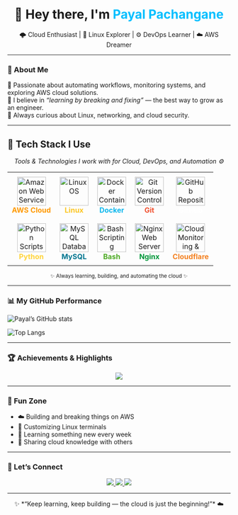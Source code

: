 <h1 align="center">👋 Hey there, I'm <span style="color:#00BFFF;">Payal Pachangane</span></h1>
<p align="center">
  🌩️ Cloud Enthusiast | 🐧 Linux Explorer | ⚙️ DevOps Learner | ☁️ AWS Dreamer  
</p>

---

### 🌟 About Me
💫 Passionate about automating workflows, monitoring systems, and exploring AWS cloud solutions.  
🎯 I believe in *“learning by breaking and fixing”* — the best way to grow as an engineer.  
💬 Always curious about Linux, networking, and cloud security.

---
## 🧩 Tech Stack I Use

<p align="center">
  <em>Tools & Technologies I work with for Cloud, DevOps, and Automation ⚙️</em>
</p>

<table align="center">
  <tr>
    <td align="center" style="padding:10px;">
      <img src="https://skillicons.dev/icons?i=aws" width="65" title="Amazon Web Services" />
      <br><b><font color="#FF9900">AWS Cloud</font></b>
    </td>
    <td align="center" style="padding:10px;">
      <img src="https://skillicons.dev/icons?i=linux" width="65" title="Linux OS" />
      <br><b><font color="#FCC624">Linux</font></b>
    </td>
    <td align="center" style="padding:10px;">
      <img src="https://skillicons.dev/icons?i=docker" width="65" title="Docker Containers" />
      <br><b><font color="#0db7ed">Docker</font></b>
    </td>
    <td align="center" style="padding:10px;">
      <img src="https://skillicons.dev/icons?i=git" width="65" title="Git Version Control" />
      <br><b><font color="#F1502F">Git</font></b>
    </td>
    <td align="center" style="padding:10px;">
      <img src="https://skillicons.dev/icons?i=github" width="65" title="GitHub Repositories" />
      <br><b><font color="#FFFFFF">GitHub</font></b>
    </td>
  </tr>
  <tr>
    <td align="center" style="padding:10px;">
      <img src="https://skillicons.dev/icons?i=python" width="65" title="Python Scripts" />
      <br><b><font color="#FFD43B">Python</font></b>
    </td>
    <td align="center" style="padding:10px;">
      <img src="https://skillicons.dev/icons?i=mysql" width="65" title="MySQL Database" />
      <br><b><font color="#00758F">MySQL</font></b>
    </td>
    <td align="center" style="padding:10px;">
      <img src="https://skillicons.dev/icons?i=bash" width="65" title="Bash Scripting" />
      <br><b><font color="#4EAA25">Bash</font></b>
    </td>
    <td align="center" style="padding:10px;">
      <img src="https://skillicons.dev/icons?i=nginx" width="65" title="Nginx Web Server" />
      <br><b><font color="#009639">Nginx</font></b>
    </td>
    <td align="center" style="padding:10px;">
      <img src="https://skillicons.dev/icons?i=cloudflare" width="65" title="Cloud Monitoring & CDN" />
      <br><b><font color="#F38020">Cloudflare</font></b>
    </td>
  </tr>
</table>

<p align="center">
  <sub>✨ Always learning, building, and automating the cloud ✨</sub>
</p>


  

---
### 📊 My GitHub Performance

![Payal’s GitHub stats](https://github-readme-stats.vercel.app/api?username=payal1184&show_icons=true&theme=radical)

![Top Langs](https://github-readme-stats.vercel.app/api/top-langs/?username=payal1184&layout=compact&theme=radical)


---

### 🏆 Achievements & Highlights
<p align="center">
  <img src="https://github-profile-trophy.vercel.app/?username=PayalPachangane&theme=discord&no-frame=true&margin-w=15&column=6"/>
</p>

---

### 🌈 Fun Zone
- ☁️ Building and breaking things on AWS  
- 🐧 Customizing Linux terminals  
- 🧠 Learning something new every week  
- 💬 Sharing cloud knowledge with others  

---

### 🔗 Let’s Connect
<p align="center">
  <a href="https://www.linkedin.com/in/payal-pachangane/" target="_blank">
    <img src="https://img.shields.io/badge/LinkedIn-0077B5?style=for-the-badge&logo=linkedin&logoColor=white"/>
  </a>
  <a href="mailto:payalpachangane@gmail.com">
    <img src="https://img.shields.io/badge/Gmail-D14836?style=for-the-badge&logo=gmail&logoColor=white"/>
  </a>
  <a href="https://github.com/PayalPachangane">
    <img src="https://img.shields.io/badge/GitHub%20Profile-181717?style=for-the-badge&logo=github&logoColor=white"/>
  </a>
</p>

---

<p align="center">✨ *“Keep learning, keep building — the cloud is just the beginning!”* ☁️</p>
